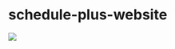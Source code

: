 # schedule-plus-website

![](https://github.com/leon-do/schedule-plus-website/assets/19412160/105dc1c8-af35-4ba5-9e08-f645a36fcb4c)
